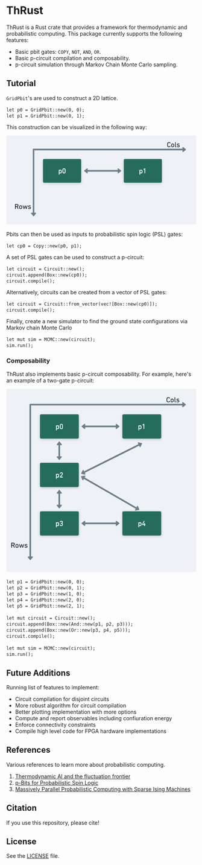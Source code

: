 # ThRust

ThRust is a Rust crate that provides a framework for thermodynamic and probabilistic computing. This package currently supports the following features:

* Basic pbit gates: `COPY`, `NOT`, `AND`, `OR`.
* Basic p-circuit compilation and composability.
* p-circuit simulation through Markov Chain Monte Carlo sampling.

## Tutorial
 
`GridPbit`'s are used to construct a 2D lattice.

	let p0 = GridPbit::new(0, 0);
	let p1 = GridPbit::new(0, 1);

This construction can be visualized in the following way:

![](./docs/images/gridpbit1.png)

Pbits can then be used as inputs to probabilistic spin logic (PSL) gates:

	let cp0 = Copy::new(p0, p1);

A set of PSL gates can be used to construct a p-circuit:

	let circuit = Circuit::new();
	circuit.append(Box::new(cp0));
	circuit.compile();

Alternatively, circuits can be created from a vector of PSL gates:

	let circuit = Circuit::from_vector(vec![Box::new(cp0)]);
	circuit.compile();

Finally, create a new simulator to find the ground state configurations via Markov chain Monte Carlo

	let mut sim = MCMC::new(circuit);
	sim.run();

### Composability
ThRust also implements basic p-circuit composability. For example, here's an example of a two-gate p-circuit:

![](./docs/images/gridpbit2.png)

	let p1 = GridPbit::new(0, 0);
	let p2 = GridPbit::new(0, 1);
	let p3 = GridPbit::new(1, 0);
	let p4 = GridPbit::new(2, 0);
	let p5 = GridPbit::new(2, 1);

	let mut circuit = Circuit::new();
	circuit.append(Box::new(And::new(p1, p2, p3)));
	circuit.append(Box::new(Or::new(p3, p4, p5)));
	circuit.compile();

	let mut sim = MCMC::new(circuit);
	sim.run();

## Future Additions
Running list of features to implement:
* Circuit compilation for disjoint circuits
* More robust algorithm for circuit compilation
* Better plotting implementation with more options
* Compute and report observables including confiuration energy
* Enforce connectivity constraints
* Compile high level code for FPGA hardware implementations

## References
Various references to learn more about probabilistic computing.
1) [Thermodynamic AI and the fluctuation frontier](https://arxiv.org/pdf/2302.06584.pdf)
2) [p-Bits for Probabilistic Spin Logic](https://arxiv.org/pdf/1809.04028.pdf)
3) [Massively Parallel Probabilistic Computing with Sparse Ising Machines](https://arxiv.org/pdf/2110.02481.pdf)

## Citation
If you use this repository, please cite!

## License
See the [LICENSE](https://github.com/chaseklvk/thrust/blob/main/LICENSE) file.
